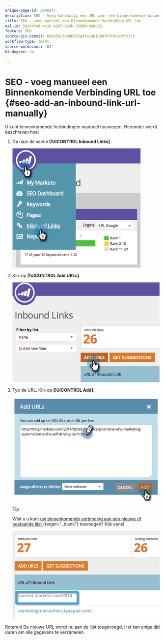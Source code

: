 ```yaml
---
unique-page-id: 2949247
description: SEO - Voeg handmatig een URL voor een binnenkomende koppeling toe - Marketo Docs - Productdocumentatie
title: SEO - voeg manueel een Binnenkomende Verbinding URL toe
exl-id: 55a74540-4c18-429f-9c9b-76dbbcde0c35
feature: SEO
source-git-commit: 09a656c3a0d0002edfa1a61b987bff4c1dff33cf
workflow-type: tm+mt
source-wordcount: '84'
ht-degree: 2%

---
```


# SEO - voeg manueel een Binnenkomende Verbinding URL toe {#seo-add-an-inbound-link-url-manually}

U kunt binnenkomende Verbindingen manueel toevoegen. Hieronder wordt beschreven hoe:

1. Ga naar de sectie **[!UICONTROL Inbound Links]** .

   ![](assets/image2014-9-18-13-3a40-3a3.png)

1. Klik op **[!UICONTROL Add URLs]**.

   ![](assets/image2014-9-18-13-3a40-3a8.png)

1. Typ de URL. Klik op **[!UICONTROL Add]**.

   ![](assets/image2014-9-18-13-3a40-3a32.png)

   >[!TIP]
   >
   >Wist u u kunt [ uw binnenkomende verbinding aan een nieuwe of bestaande lijst ](/help/marketo/product-docs/additional-apps/seo/understanding-seo/seo-managing-lists.md){target="_blank"} toevoegen? Kijk eens!

   ![](assets/image2014-9-18-13-3a41-3a14.png)

Roteren! De nieuwe URL wordt nu aan de lijst toegevoegd. Het kan enige tijd duren om alle gegevens te verzamelen.

